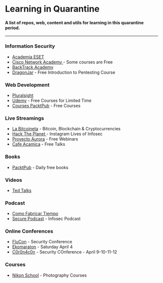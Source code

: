 # Learning in Quarantine
#### A list of repos, web, content and utils for learning in this quarantine period. 
---

### Information Security
- [Academia ESET](https://www.academiaeset.com/)
- [Cisco Network Academy ](www.netacad.com) - Some courses are Free
- [BackTrack Academy](https://backtrackacademy.com/)
- [DragonJar](https://www.dragonjar.org/formacion) - Free Introduction to Pentesting Course

### Web Development
- [Pluralsight](https://www.pluralsight.com/offer/2020/free-april-month)
- [Udemy](https://www.udemy.com/courses/development/?price=price-free&sort=popularity) - Free Courses for Limited Time
- [Courses PacktPub](https://courses.packtpub.com/pages/free) - Free Courses

### Live Streamings
- [La Bitcoineta](http://bitcoineta.org/) - Bitcoin, Blockchain & Cryptocurrencies
- [Hack The Planet ](https://www.instagram.com/hacktheplanet.ar)- Instagram Lives of Infosec 
- [Proyecto Aurora](https://proyecto-aurora.org/eventos/) - Free Webinars
- [Cafe Acamica](https://www.acamica.com/cafe) - Free Talks

### Books
- [PacktPub](https://www.packtpub.com/) - Daily free books

### Videos
- [Ted Talks](https://www.ted.com/talks)

### Podcast
- [Como Fabricar Tiempo](https://www.lanacion.com.ar/tema/como-fabricar-tiempo-tid65456)
- [Secure Podcast](https://securepodcast.com/) - Infosec Podcast

### Online Conferences
- [FluCon](https://www.youtube.com/watch?v=reIK6XERnKs) - Security Conference
- [Ekomaraton](http://www.twitter.com/ekoparty) - Saturday April 4
- [C0r0n4c0n](https://c0r0n4con.com/) - Security COnference - April 9-10-11-12
  
### Courses
- [Nikon School](https://www.nikonevents.com/us/live/nikon-school-online) - Photography Courses
